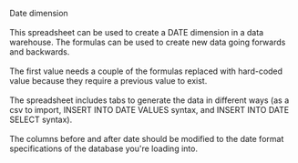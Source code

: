 Date dimension<br>
<br>
This spreadsheet can be used to create a DATE dimension in a data warehouse. The formulas can be used to create new data going forwards and backwards.<br>
<br>
The first value needs a couple of the formulas replaced with hard-coded value because they require a previous value to exist.<br>
<br>
The spreadsheet includes tabs to generate the data in different ways (as a csv to import, INSERT INTO DATE VALUES syntax, and INSERT INTO DATE SELECT syntax).<br>
<br>
The columns before and after date should be modified to the date format specifications of the database you're loading into.<br>
